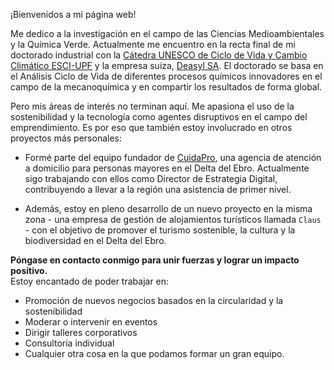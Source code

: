 ¡Bienvenidos a mi página web!

Me dedico a la investigación en el campo de las Ciencias Medioambientales y la Química Verde. Actualmente me encuentro en la recta final de mi doctorado industrial con la [Cátedra UNESCO de Ciclo de Vida y Cambio Climático ESCI-UPF](https://www.esci.upf.edu/en/unesco-chair-in-life-cycle-and-climate-change/catedra-introduction) y la empresa suiza, [Deasyl SA](https://deasyl.com/). El doctorado se basa en el Análisis Ciclo de Vida de diferentes procesos químicos innovadores en el campo de la mecanoquímica y en compartir los resultados de forma global.

Pero mis áreas de interés no terminan aquí. Me apasiona el uso de la sostenibilidad y la tecnología como agentes disruptivos en el campo del emprendimiento. Es por eso que también estoy involucrado en otros proyectos más personales:

- Formé parte del equipo fundador de [CuidaPro](https://cuida-pro.com/), una agencia de atención a domicilio para personas mayores en el Delta del Ebro. Actualmente sigo trabajando con ellos como Director de Estrategia Digital, contribuyendo a llevar a la región una asistencia de primer nivel.

- Además, estoy en pleno desarrollo de un nuevo proyecto en la misma zona - una empresa de gestión de alojamientos turísticos llamada `Claus` - con el objetivo de promover el turismo sostenible, la cultura y la biodiversidad en el Delta del Ebro.

<strong> Póngase en contacto conmigo para unir fuerzas y lograr un impacto positivo. </strong> <br>
Estoy encantado de poder trabajar en:
- Promoción de nuevos negocios basados en la circularidad y la sostenibilidad
- Moderar o intervenir en eventos
- Dirigir talleres corporativos
- Consultoría individual
- Cualquier otra cosa en la que podamos formar un gran equipo.
